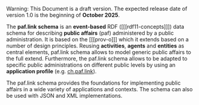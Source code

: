 <div class="advisement">

Warning: This Document is a draft version. The expected release date of version 1.0 is the beginning of **October 2025**.
</div>

The **paf.link schema** is an **event-based** RDF ([[[rdf11-concepts]]]) data schema for describing **public affairs** (paf) administered by a public administration. It is based on the [[[prov-o]]] which it extends based on a number of design principles. Reusing **activities**, **agents** and **entities** as central elements, paf.link schema allows to model generic public affairs to the full extend. Furthermore, the paf.link schema allows to be adapted to specific public administrations on different public levels by using an **application profile** (e.g. [ch.paf.link](#ch-paf-link)).

The paf.link schema provides the foundations for implementing public affairs in a wide variety of applications and contexts. The schema can also be used with JSON and XML implementations.
